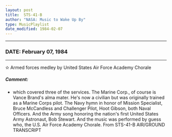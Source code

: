 ```yaml
---
layout: post
title:  STS-41-B
author: "NASA: Music to Wake Up By"
type: MusicPlaylist
date_modified: 1984-02-07
---
```


----
### DATE: February 07, 1984
----
✫ Armed forces medley by United States Air Force Academy Chorale

##### Comment:
* which covered three of the services. The Marine Corp., of course is Vance Brand's alma mater. He's now a civilian but was originally trained as a Marine Corps pilot. The Navy hymn in honor of Mission Specialist, Bruce McCandless and Challenger Pilot, Hoot Gibson, both Naval Officers. And the Army song honoring the nation's first United States Army Astronaut, Bob Stewart. And the music was performed by guess who, the U.S. Air Force Academy Chorale. From STS-41-B AIR/GROUND TRANSCRIPT
